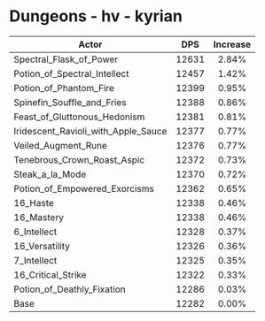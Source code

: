 # Dungeons - hv - kyrian
| Actor | DPS | Increase |
|---|:---:|:---:|
|Spectral_Flask_of_Power|12631|2.84%|
|Potion_of_Spectral_Intellect|12457|1.42%|
|Potion_of_Phantom_Fire|12399|0.95%|
|Spinefin_Souffle_and_Fries|12388|0.86%|
|Feast_of_Gluttonous_Hedonism|12381|0.81%|
|Iridescent_Ravioli_with_Apple_Sauce|12377|0.77%|
|Veiled_Augment_Rune|12376|0.77%|
|Tenebrous_Crown_Roast_Aspic|12372|0.73%|
|Steak_a_la_Mode|12370|0.72%|
|Potion_of_Empowered_Exorcisms|12362|0.65%|
|16_Haste|12338|0.46%|
|16_Mastery|12338|0.46%|
|6_Intellect|12328|0.37%|
|16_Versatility|12326|0.36%|
|7_Intellect|12325|0.35%|
|16_Critical_Strike|12322|0.33%|
|Potion_of_Deathly_Fixation|12286|0.03%|
|Base|12282|0.00%|
